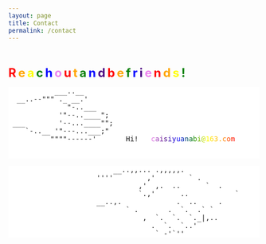 ```yaml
---
layout: page
title: Contact
permalink: /contact
---
```


<style>
  pre {
    background-color: white; /* 将背景色设置为白色 */
  }
</style>

<br><br>
<span style="font-size: 24px; font-weight: bold; color: red;">R</span>
<span style="font-size: 24px; font-weight: bold; color: orange;">e</span>
<span style="font-size: 24px; font-weight: bold; color: yellow;">a</span>
<span style="font-size: 24px; font-weight: bold; color: green;">c</span>
<span style="font-size: 24px; font-weight: bold; color: blue;">h</span>
<span style="font-size: 24px; font-weight: bold; color: indigo;"> </span>
<span style="font-size: 24px; font-weight: bold; color: violet;">o</span>
<span style="font-size: 24px; font-weight: bold; color: red;">u</span>
<span style="font-size: 24px; font-weight: bold; color: orange;">t</span>
<span style="font-size: 24px; font-weight: bold; color: yellow;"> </span>
<span style="font-size: 24px; font-weight: bold; color: green;">a</span>
<span style="font-size: 24px; font-weight: bold; color: blue;">n</span>
<span style="font-size: 24px; font-weight: bold; color: indigo;">d</span>
<span style="font-size: 24px; font-weight: bold; color: violet;"> </span>
<span style="font-size: 24px; font-weight: bold; color: red;">b</span>
<span style="font-size: 24px; font-weight: bold; color: orange;">e</span>
<span style="font-size: 24px; font-weight: bold; color: yellow;"> </span>
<span style="font-size: 24px; font-weight: bold; color: green;">f</span>
<span style="font-size: 24px; font-weight: bold; color: blue;">r</span>
<span style="font-size: 24px; font-weight: bold; color: indigo;">i</span>
<span style="font-size: 24px; font-weight: bold; color: violet;">e</span>
<span style="font-size: 24px; font-weight: bold; color: red;">n</span>
<span style="font-size: 24px; font-weight: bold; color: orange;">d</span>
<span style="font-size: 24px; font-weight: bold; color: yellow;">s</span>
<span style="font-size: 24px; font-weight: bold; color: green;">!</span>

<pre>
           ___..__
  __..--""" ._ __.'
              "-..___
            '"--..____";
 ___        '--...____"";
    `-..__ '"---...___;"
          """"------'       Hi!   <a href="mailto:caisiyuanabi@163.com" style="background-image: linear-gradient(to right, violet, indigo, blue, green, yellow, orange, red); -webkit-background-clip: text; color: transparent;">caisiyuanabi@163.com</a><br>

</pre>

<pre>
                         __..,,... .,,,,,.
                     ''''        ,'        ` .
                               ,'  ,.  ..      `  .
                               `.,'      ..           `
                     __..,.             .  ..     .          Connected.
                            ` .       .  `.  .` `
                                ,  `.  `.  `._|,..
                                  .  `.  `..'
                                   ` -'`''
</pre>
